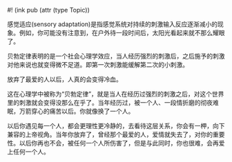 #! (ink pub (attr (type Topic))


感觉适应(sensory adaptation)是指感觉系统对持续的刺激输入反应逐渐减小的现象。例如，你可能没有注意到，在户外待一段时间后，太阳光看起来就不那么耀眼了。


贝勃定律表明的是一个社会心理学效应，当人经历强烈的刺激后，之后施予的刺激对他来说也就变得微不足道。即第一次刺激能缓解第二次的小刺激。

放弃了最爱的人以后，人真的会变得冷血。

这在心理学中被称为“贝勃定律”，就是当人在经历过强烈的刺激之后，对这个世界里的刺激就会变得没那么在乎了。当年经历过，被一个人、一段情折磨的彻夜难眠，万箭穿心的痛苦以后。你就像换了一个人。

以后你遇见每一个人，都会更理性更冷静的，去看待这层关系，你会有一柙，向下兼容的上帝视角。当年你放弃了，曾经那个最爱的人，爱情就失去了，对你的重要性。以后你再也不会，被任何一个人所伤害了，但是与此同时，你也很难，会再爱上任何一个人。